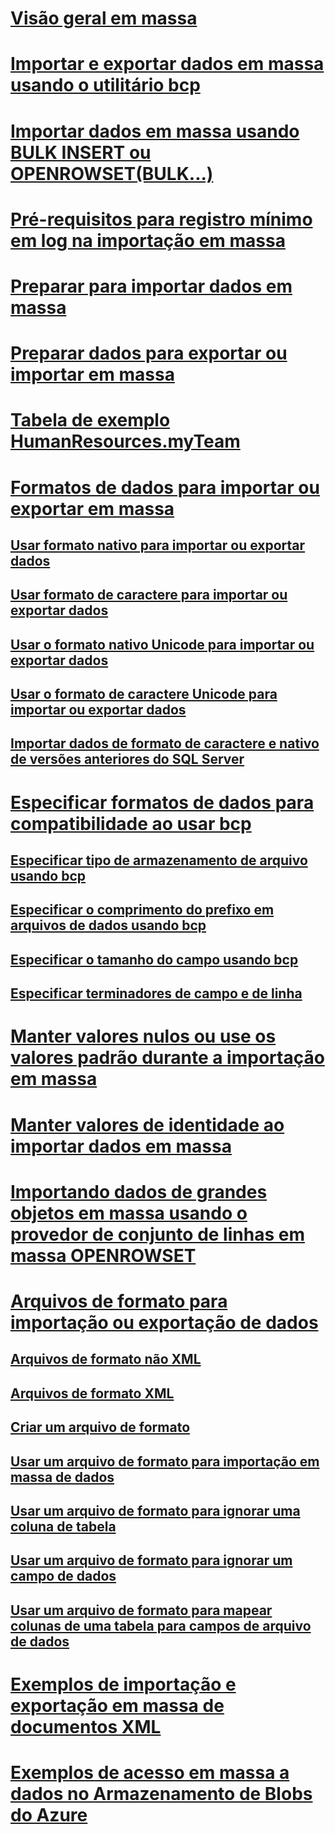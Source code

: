 # [Visão geral em massa](bulk-import-and-export-of-data-sql-server.md)  
# [Importar e exportar dados em massa usando o utilitário bcp](import-and-export-bulk-data-by-using-the-bcp-utility-sql-server.md)  
# [Importar dados em massa usando BULK INSERT ou OPENROWSET(BULK...)](import-bulk-data-by-using-bulk-insert-or-openrowset-bulk-sql-server.md)  
# [Pré-requisitos para registro mínimo em log na importação em massa](prerequisites-for-minimal-logging-in-bulk-import.md)  
# [Preparar para importar dados em massa](prepare-to-bulk-import-data-sql-server.md)  
# [Preparar dados para exportar ou importar em massa](prepare-data-for-bulk-export-or-import-sql-server.md)  
# [Tabela de exemplo HumanResources.myTeam](humanresources-myteam-sample-table-sql-server.md)  
# [Formatos de dados para importar ou exportar em massa](data-formats-for-bulk-import-or-bulk-export-sql-server.md)  
## [Usar formato nativo para importar ou exportar dados](use-native-format-to-import-or-export-data-sql-server.md)  
## [Usar formato de caractere para importar ou exportar dados](use-character-format-to-import-or-export-data-sql-server.md)  
## [Usar o formato nativo Unicode para importar ou exportar dados](use-unicode-native-format-to-import-or-export-data-sql-server.md)  
## [Usar o formato de caractere Unicode para importar ou exportar dados](use-unicode-character-format-to-import-or-export-data-sql-server.md)  
## [Importar dados de formato de caractere e nativo de versões anteriores do SQL Server](import-native-and-character-format-data-from-earlier-versions-of-sql-server.md)  
# [Especificar formatos de dados para compatibilidade ao usar bcp](specify-data-formats-for-compatibility-when-using-bcp-sql-server.md)  
## [Especificar tipo de armazenamento de arquivo usando bcp](specify-file-storage-type-by-using-bcp-sql-server.md)  
## [Especificar o comprimento do prefixo em arquivos de dados usando bcp](specify-prefix-length-in-data-files-by-using-bcp-sql-server.md)  
## [Especificar o tamanho do campo usando bcp](specify-field-length-by-using-bcp-sql-server.md)  
## [Especificar terminadores de campo e de linha](specify-field-and-row-terminators-sql-server.md)  
# [Manter valores nulos ou use os valores padrão durante a importação em massa](keep-nulls-or-use-default-values-during-bulk-import-sql-server.md)  
# [Manter valores de identidade ao importar dados em massa](keep-identity-values-when-bulk-importing-data-sql-server.md)  
# [Importando dados de grandes objetos em massa usando o provedor de conjunto de linhas em massa OPENROWSET](bulk-import-large-object-data-with-openrowset-bulk-rowset-provider.md)  
# [Arquivos de formato para importação ou exportação de dados](format-files-for-importing-or-exporting-data-sql-server.md)  
## [Arquivos de formato não XML](non-xml-format-files-sql-server.md)  
## [Arquivos de formato XML](xml-format-files-sql-server.md)  
## [Criar um arquivo de formato](create-a-format-file-sql-server.md)  
## [Usar um arquivo de formato para importação em massa de dados](use-a-format-file-to-bulk-import-data-sql-server.md)  
## [Usar um arquivo de formato para ignorar uma coluna de tabela](use-a-format-file-to-skip-a-table-column-sql-server.md)  
## [Usar um arquivo de formato para ignorar um campo de dados](use-a-format-file-to-skip-a-data-field-sql-server.md)  
## [Usar um arquivo de formato para mapear colunas de uma tabela para campos de arquivo de dados](use-a-format-file-to-map-table-columns-to-data-file-fields-sql-server.md)  
# [Exemplos de importação e exportação em massa de documentos XML](examples-of-bulk-import-and-export-of-xml-documents-sql-server.md)  
# [Exemplos de acesso em massa a dados no Armazenamento de Blobs do Azure](examples-of-bulk-access-to-data-in-azure-blob-storage.md)  
